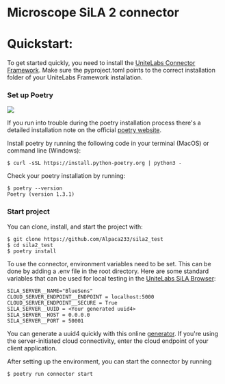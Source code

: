 # Microscope SiLA 2 connector

# Quickstart:

To get started quickly, you need to install the [UniteLabs Connector Framework](https://gitlab.com/unitelabs/connector-framework).
Make sure the pyproject.toml points to the correct installation folder of your UniteLabs Framework installation.

### Set up Poetry

[<img src="https://img.shields.io/badge/poetry->1.3.1-0052FF.svg?logo=LOGO&amp;labelColor=090422">](LINK)

If you run into trouble during the poetry installation process there's a detailed installation note on the official
[poetry website](https://python-poetry.org/docs/).

Install poetry by running the following code in your terminal (MacOS) or command line (Windows):

`$ curl -sSL https://install.python-poetry.org | python3 -`

Check your poetry installation by running:

```commandline
$ poetry --version
Poetry (version 1.3.1)
```

### Start project

You can clone, install, and start the project with:

``` terminal
$ git clone https://github.com/Alpaca233/sila2_test
$ cd sila2_test
$ poetry install
```

To use the connector, environment variables need to be set. This can be done by adding a .env file in the root directory.
Here are some standard variables that can be used for local testing in the [UniteLabs SiLA Browser](https://gitlab.com/unitelabs/integrations/sila2/sila-browser):

``` .env
SILA_SERVER__NAME="BlueSens"
CLOUD_SERVER_ENDPOINT__ENDPOINT = localhost:5000
CLOUD_SERVER_ENDPOINT__SECURE = True
SILA_SERVER__UUID = <Your generated uuid4>
SILA_SERVER__HOST = 0.0.0.0
SILA_SERVER__PORT = 50001
```
You can generate a uuid4 quickly with this online [generator](https://www.uuidgenerator.net/version4). If you're using 
the server-initiated cloud connectivity, enter the cloud endpoint of your client application.


After setting up the environment, you can start the connector by running

``` terminal
$ poetry run connector start
```
